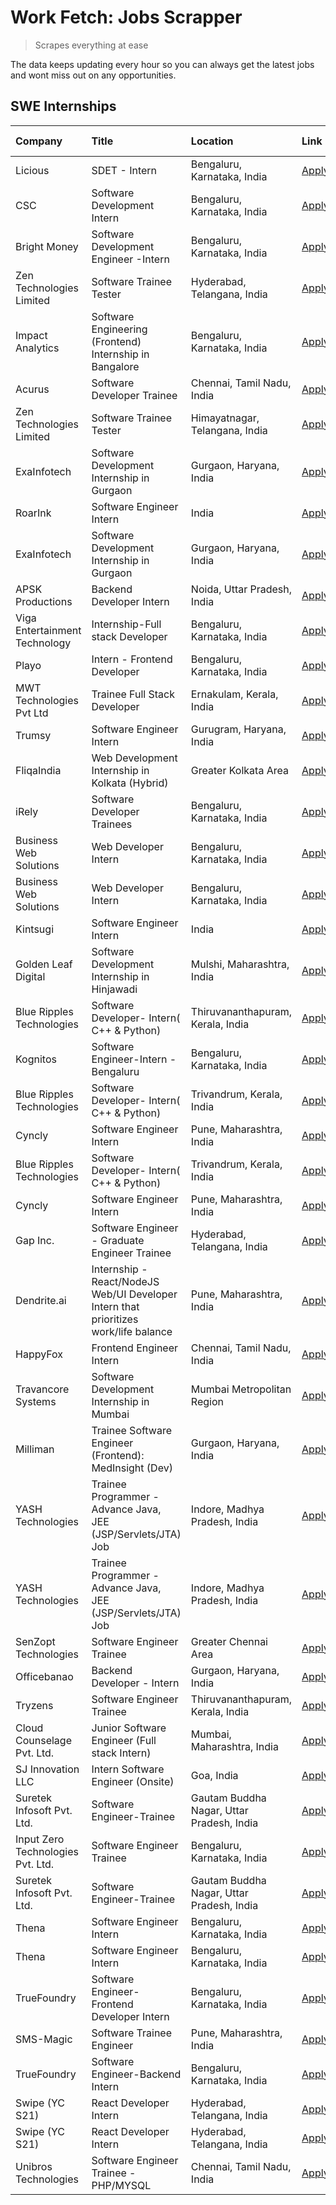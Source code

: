 # Work Fetch: Jobs Scrapper
> Scrapes everything at ease

The data keeps updating every hour so you can always get the latest jobs and wont miss out on any opportunities.

## SWE Internships
<!--START_SECTION:workfetch-->
| Company                           | Title                                                                                | Location                                  | Link                                                                                                                                                                                                                                                                                                  | Date Posted   |
|:----------------------------------|:-------------------------------------------------------------------------------------|:------------------------------------------|:------------------------------------------------------------------------------------------------------------------------------------------------------------------------------------------------------------------------------------------------------------------------------------------------------|:--------------|
| Licious                           | SDET - Intern                                                                        | Bengaluru, Karnataka, India               | [Apply](https://in.linkedin.com/jobs/view/sdet-intern-at-licious-3869736359?position=11&pageNum=0&refId=n%2FxMp5zX1yDwSHMn7AsmFg%3D%3D&trackingId=%2FZQyOc%2B1pbV9PunYJr0sfg%3D%3D&trk=public_jobs_jserp-result_search-card)                                                                          | 2024-03-27    |
| CSC                               | Software Development Intern                                                          | Bengaluru, Karnataka, India               | [Apply](https://in.linkedin.com/jobs/view/software-development-intern-at-csc-3873662734?position=18&pageNum=0&refId=n%2FxMp5zX1yDwSHMn7AsmFg%3D%3D&trackingId=Gx%2F%2FpOaYcU5eBmpKi36S7A%3D%3D&trk=public_jobs_jserp-result_search-card)                                                              | 2024-03-27    |
| Bright Money                      | Software Development Engineer -Intern                                                | Bengaluru, Karnataka, India               | [Apply](https://in.linkedin.com/jobs/view/software-development-engineer-intern-at-bright-money-3869744574?position=21&pageNum=0&refId=n%2FxMp5zX1yDwSHMn7AsmFg%3D%3D&trackingId=bQI0YpshQ5yaw6%2FLHtjTgw%3D%3D&trk=public_jobs_jserp-result_search-card)                                              | 2024-03-27    |
| Zen Technologies Limited          | Software Trainee Tester                                                              | Hyderabad, Telangana, India               | [Apply](https://in.linkedin.com/jobs/view/software-trainee-tester-at-zen-technologies-limited-3872036112?position=42&pageNum=0&refId=n%2FxMp5zX1yDwSHMn7AsmFg%3D%3D&trackingId=9fMgr23LWYtbsmCNhjIugw%3D%3D&trk=public_jobs_jserp-result_search-card)                                                 | 2024-03-27    |
| Impact Analytics                  | Software Engineering (Frontend) Internship in Bangalore                              | Bengaluru, Karnataka, India               | [Apply](https://in.linkedin.com/jobs/view/software-engineering-frontend-internship-in-bangalore-at-impact-analytics-3872535077?position=6&pageNum=0&refId=n%2FxMp5zX1yDwSHMn7AsmFg%3D%3D&trackingId=LjO5LEAgtIxywq1zAcmh1Q%3D%3D&trk=public_jobs_jserp-result_search-card)                            | 2024-03-26    |
| Acurus                            | Software Developer Trainee                                                           | Chennai, Tamil Nadu, India                | [Apply](https://in.linkedin.com/jobs/view/software-developer-trainee-at-acurus-3871400616?position=9&pageNum=0&refId=n%2FxMp5zX1yDwSHMn7AsmFg%3D%3D&trackingId=p9qHtWw1pWBVVtpYNXHVjA%3D%3D&trk=public_jobs_jserp-result_search-card)                                                                 | 2024-03-26    |
| Zen Technologies Limited          | Software Trainee Tester                                                              | Himayatnagar, Telangana, India            | [Apply](https://in.linkedin.com/jobs/view/software-trainee-tester-at-zen-technologies-limited-3872100214?position=22&pageNum=0&refId=n%2FxMp5zX1yDwSHMn7AsmFg%3D%3D&trackingId=efLvv98udUh%2FGgQJsPOG%2BA%3D%3D&trk=public_jobs_jserp-result_search-card)                                             | 2024-03-26    |
| ExaInfotech                       | Software Development Internship in Gurgaon                                           | Gurgaon, Haryana, India                   | [Apply](https://in.linkedin.com/jobs/view/software-development-internship-in-gurgaon-at-exainfotech-3872534185?position=33&pageNum=0&refId=n%2FxMp5zX1yDwSHMn7AsmFg%3D%3D&trackingId=o9Z4suuSj9ZuO9lsNYDoFw%3D%3D&trk=public_jobs_jserp-result_search-card)                                           | 2024-03-26    |
| RoarInk                           | Software Engineer Intern                                                             | India                                     | [Apply](https://in.linkedin.com/jobs/view/software-engineer-intern-at-roarink-3868469573?position=54&pageNum=0&refId=n%2FxMp5zX1yDwSHMn7AsmFg%3D%3D&trackingId=1FIWymoHOXKv9p0e3lUOoA%3D%3D&trk=public_jobs_jserp-result_search-card)                                                                 | 2024-03-26    |
| ExaInfotech                       | Software Development Internship in Gurgaon                                           | Gurgaon, Haryana, India                   | [Apply](https://in.linkedin.com/jobs/view/software-development-internship-in-gurgaon-at-exainfotech-3872534185?position=8&pageNum=2&refId=Cd3s8%2BLe60LUHTeP555DXw%3D%3D&trackingId=s5TNF0Iho9HX8mFaALtV8A%3D%3D&trk=public_jobs_jserp-result_search-card)                                            | 2024-03-26    |
| APSK Productions                  | Backend Developer Intern                                                             | Noida, Uttar Pradesh, India               | [Apply](https://in.linkedin.com/jobs/view/backend-developer-intern-at-apsk-productions-3866977403?position=47&pageNum=0&refId=n%2FxMp5zX1yDwSHMn7AsmFg%3D%3D&trackingId=fL%2FQdOn73%2BfgwBmNzVoIbg%3D%3D&trk=public_jobs_jserp-result_search-card)                                                    | 2024-03-25    |
| Viga Entertainment Technology     | Internship-Full stack Developer                                                      | Bengaluru, Karnataka, India               | [Apply](https://in.linkedin.com/jobs/view/internship-full-stack-developer-at-viga-entertainment-technology-3870669789?position=52&pageNum=0&refId=n%2FxMp5zX1yDwSHMn7AsmFg%3D%3D&trackingId=4g5H%2FJQ%2FnmxznCez9UEzWw%3D%3D&trk=public_jobs_jserp-result_search-card)                                | 2024-03-25    |
| Playo                             | Intern - Frontend Developer                                                          | Bengaluru, Karnataka, India               | [Apply](https://in.linkedin.com/jobs/view/intern-frontend-developer-at-playo-3864131172?position=12&pageNum=0&refId=n%2FxMp5zX1yDwSHMn7AsmFg%3D%3D&trackingId=8hze4rtwe%2B6a9snCvVNabg%3D%3D&trk=public_jobs_jserp-result_search-card)                                                                | 2024-03-22    |
| MWT Technologies Pvt Ltd          | Trainee Full Stack Developer                                                         | Ernakulam, Kerala, India                  | [Apply](https://in.linkedin.com/jobs/view/trainee-full-stack-developer-at-mwt-technologies-pvt-ltd-3863344037?position=14&pageNum=0&refId=n%2FxMp5zX1yDwSHMn7AsmFg%3D%3D&trackingId=t%2BkO8xh9aXrJNfddMJ0VNA%3D%3D&trk=public_jobs_jserp-result_search-card)                                          | 2024-03-20    |
| Trumsy                            | Software Engineer Intern                                                             | Gurugram, Haryana, India                  | [Apply](https://in.linkedin.com/jobs/view/software-engineer-intern-at-trumsy-3864795201?position=56&pageNum=0&refId=n%2FxMp5zX1yDwSHMn7AsmFg%3D%3D&trackingId=v7xXP2XOfR74Ezxp53g7rg%3D%3D&trk=public_jobs_jserp-result_search-card)                                                                  | 2024-03-20    |
| FliqaIndia                        | Web Development Internship in Kolkata (Hybrid)                                       | Greater Kolkata Area                      | [Apply](https://in.linkedin.com/jobs/view/web-development-internship-in-kolkata-hybrid-at-fliqaindia-3864372048?position=57&pageNum=0&refId=n%2FxMp5zX1yDwSHMn7AsmFg%3D%3D&trackingId=gMhpKoVEIsKqVjhW27vyOQ%3D%3D&trk=public_jobs_jserp-result_search-card)                                          | 2024-03-19    |
| iRely                             | Software Developer Trainees                                                          | Bengaluru, Karnataka, India               | [Apply](https://in.linkedin.com/jobs/view/software-developer-trainees-at-irely-3860566039?position=3&pageNum=0&refId=n%2FxMp5zX1yDwSHMn7AsmFg%3D%3D&trackingId=5cCi7D9LaTwtvK2RqQFcuQ%3D%3D&trk=public_jobs_jserp-result_search-card)                                                                 | 2024-03-18    |
| Business Web Solutions            | Web Developer Intern                                                                 | Bengaluru, Karnataka, India               | [Apply](https://in.linkedin.com/jobs/view/web-developer-intern-at-business-web-solutions-3860721170?position=28&pageNum=0&refId=n%2FxMp5zX1yDwSHMn7AsmFg%3D%3D&trackingId=kw%2BvYrloJIupbAxBgP2D1A%3D%3D&trk=public_jobs_jserp-result_search-card)                                                    | 2024-03-17    |
| Business Web Solutions            | Web Developer Intern                                                                 | Bengaluru, Karnataka, India               | [Apply](https://in.linkedin.com/jobs/view/web-developer-intern-at-business-web-solutions-3860721170?position=3&pageNum=2&refId=Cd3s8%2BLe60LUHTeP555DXw%3D%3D&trackingId=e68FJ0%2B7kSeFyYDn3vnVRg%3D%3D&trk=public_jobs_jserp-result_search-card)                                                     | 2024-03-17    |
| Kintsugi                          | Software Engineer Intern                                                             | India                                     | [Apply](https://in.linkedin.com/jobs/view/software-engineer-intern-at-kintsugi-3857074071?position=46&pageNum=0&refId=n%2FxMp5zX1yDwSHMn7AsmFg%3D%3D&trackingId=p7qG3aYGUgjoqpYbs2ot7Q%3D%3D&trk=public_jobs_jserp-result_search-card)                                                                | 2024-03-16    |
| Golden Leaf Digital               | Software Development Internship in Hinjawadi                                         | Mulshi, Maharashtra, India                | [Apply](https://in.linkedin.com/jobs/view/software-development-internship-in-hinjawadi-at-golden-leaf-digital-3858085305?position=16&pageNum=0&refId=n%2FxMp5zX1yDwSHMn7AsmFg%3D%3D&trackingId=0KIikweoCa86tdU4NrYR0g%3D%3D&trk=public_jobs_jserp-result_search-card)                                 | 2024-03-15    |
| Blue Ripples Technologies         | Software Developer- Intern( C++ & Python)                                            | Thiruvananthapuram, Kerala, India         | [Apply](https://in.linkedin.com/jobs/view/software-developer-intern-c%2B%2B-python-at-blue-ripples-technologies-3855594494?position=24&pageNum=0&refId=n%2FxMp5zX1yDwSHMn7AsmFg%3D%3D&trackingId=LbeJkNdYV8ue44PTBg9TnQ%3D%3D&trk=public_jobs_jserp-result_search-card)                               | 2024-03-14    |
| Kognitos                          | Software Engineer-Intern -Bengaluru                                                  | Bengaluru, Karnataka, India               | [Apply](https://in.linkedin.com/jobs/view/software-engineer-intern-bengaluru-at-kognitos-3855361239?position=8&pageNum=0&refId=n%2FxMp5zX1yDwSHMn7AsmFg%3D%3D&trackingId=d5Ss4FVLfZ3lAvBSCyvwuQ%3D%3D&trk=public_jobs_jserp-result_search-card)                                                       | 2024-03-13    |
| Blue Ripples Technologies         | Software Developer- Intern( C++  & Python)                                           | Trivandrum, Kerala, India                 | [Apply](https://in.linkedin.com/jobs/view/software-developer-intern-c%2B%2B-python-at-blue-ripples-technologies-3856150730?position=27&pageNum=0&refId=n%2FxMp5zX1yDwSHMn7AsmFg%3D%3D&trackingId=ZDR4BiMO8Kmt3WwZY7sRYg%3D%3D&trk=public_jobs_jserp-result_search-card)                               | 2024-03-13    |
| Cyncly                            | Software Engineer Intern                                                             | Pune, Maharashtra, India                  | [Apply](https://in.linkedin.com/jobs/view/software-engineer-intern-at-cyncly-3853990178?position=31&pageNum=0&refId=n%2FxMp5zX1yDwSHMn7AsmFg%3D%3D&trackingId=d%2B6jh7FlNtA5KLDCHlXd5A%3D%3D&trk=public_jobs_jserp-result_search-card)                                                                | 2024-03-13    |
| Blue Ripples Technologies         | Software Developer- Intern( C++  & Python)                                           | Trivandrum, Kerala, India                 | [Apply](https://in.linkedin.com/jobs/view/software-developer-intern-c%2B%2B-python-at-blue-ripples-technologies-3856150730?position=2&pageNum=2&refId=Cd3s8%2BLe60LUHTeP555DXw%3D%3D&trackingId=6IfTud%2B6alCTpXlDVO0XXQ%3D%3D&trk=public_jobs_jserp-result_search-card)                              | 2024-03-13    |
| Cyncly                            | Software Engineer Intern                                                             | Pune, Maharashtra, India                  | [Apply](https://in.linkedin.com/jobs/view/software-engineer-intern-at-cyncly-3853990178?position=6&pageNum=2&refId=Cd3s8%2BLe60LUHTeP555DXw%3D%3D&trackingId=HrkIsvUnobLp4x%2FXnhQIEw%3D%3D&trk=public_jobs_jserp-result_search-card)                                                                 | 2024-03-13    |
| Gap Inc.                          | Software Engineer - Graduate Engineer Trainee                                        | Hyderabad, Telangana, India               | [Apply](https://in.linkedin.com/jobs/view/software-engineer-graduate-engineer-trainee-at-gap-inc-3853818960?position=7&pageNum=0&refId=n%2FxMp5zX1yDwSHMn7AsmFg%3D%3D&trackingId=QttRpcv3ZG9v2mXq2mpEqQ%3D%3D&trk=public_jobs_jserp-result_search-card)                                               | 2024-03-12    |
| Dendrite.ai                       | Internship - React/NodeJS Web/UI Developer Intern that prioritizes work/life balance | Pune, Maharashtra, India                  | [Apply](https://in.linkedin.com/jobs/view/internship-react-nodejs-web-ui-developer-intern-that-prioritizes-work-life-balance-at-dendrite-ai-3853583200?position=43&pageNum=0&refId=n%2FxMp5zX1yDwSHMn7AsmFg%3D%3D&trackingId=YQxkVPLii52Fm6j%2FQCYcgw%3D%3D&trk=public_jobs_jserp-result_search-card) | 2024-03-12    |
| HappyFox                          | Frontend Engineer Intern                                                             | Chennai, Tamil Nadu, India                | [Apply](https://in.linkedin.com/jobs/view/frontend-engineer-intern-at-happyfox-3848357951?position=51&pageNum=0&refId=n%2FxMp5zX1yDwSHMn7AsmFg%3D%3D&trackingId=V6BldQ7UvL%2FOaJr6gEa5CQ%3D%3D&trk=public_jobs_jserp-result_search-card)                                                              | 2024-03-07    |
| Travancore Systems                | Software Development Internship in Mumbai                                            | Mumbai Metropolitan Region                | [Apply](https://in.linkedin.com/jobs/view/software-development-internship-in-mumbai-at-travancore-systems-3847706952?position=53&pageNum=0&refId=n%2FxMp5zX1yDwSHMn7AsmFg%3D%3D&trackingId=Fag%2BZa1fy7AmVyPYLWDGcw%3D%3D&trk=public_jobs_jserp-result_search-card)                                   | 2024-03-05    |
| Milliman                          | Trainee Software Engineer (Frontend): MedInsight (Dev)                               | Gurgaon, Haryana, India                   | [Apply](https://in.linkedin.com/jobs/view/trainee-software-engineer-frontend-medinsight-dev-at-milliman-3792874280?position=13&pageNum=0&refId=n%2FxMp5zX1yDwSHMn7AsmFg%3D%3D&trackingId=bkLk1NN3tTbjLFsBZoQ7xg%3D%3D&trk=public_jobs_jserp-result_search-card)                                       | 2024-03-01    |
| YASH Technologies                 | Trainee Programmer - Advance Java, JEE (JSP/Servlets/JTA) Job                        | Indore, Madhya Pradesh, India             | [Apply](https://in.linkedin.com/jobs/view/trainee-programmer-advance-java-jee-jsp-servlets-jta-job-at-yash-technologies-3811759183?position=32&pageNum=0&refId=n%2FxMp5zX1yDwSHMn7AsmFg%3D%3D&trackingId=IBL9D4qBK6H%2BjlPUrCIXbw%3D%3D&trk=public_jobs_jserp-result_search-card)                     | 2024-02-13    |
| YASH Technologies                 | Trainee Programmer - Advance Java, JEE (JSP/Servlets/JTA) Job                        | Indore, Madhya Pradesh, India             | [Apply](https://in.linkedin.com/jobs/view/trainee-programmer-advance-java-jee-jsp-servlets-jta-job-at-yash-technologies-3811759183?position=7&pageNum=2&refId=Cd3s8%2BLe60LUHTeP555DXw%3D%3D&trackingId=DCCsdnCGpDVMftIy%2F9p7EA%3D%3D&trk=public_jobs_jserp-result_search-card)                      | 2024-02-13    |
| SenZopt Technologies              | Software Engineer Trainee                                                            | Greater Chennai Area                      | [Apply](https://in.linkedin.com/jobs/view/software-engineer-trainee-at-senzopt-technologies-3827688781?position=44&pageNum=0&refId=n%2FxMp5zX1yDwSHMn7AsmFg%3D%3D&trackingId=JfLIRmOwjXvGLyJ6RCEoBw%3D%3D&trk=public_jobs_jserp-result_search-card)                                                   | 2024-02-12    |
| Officebanao                       | Backend Developer - Intern                                                           | Gurgaon, Haryana, India                   | [Apply](https://in.linkedin.com/jobs/view/backend-developer-intern-at-officebanao-3814263731?position=38&pageNum=0&refId=n%2FxMp5zX1yDwSHMn7AsmFg%3D%3D&trackingId=Utqc1XiRkWmKN5sAr9Ap3w%3D%3D&trk=public_jobs_jserp-result_search-card)                                                             | 2024-01-31    |
| Tryzens                           | Software Engineer Trainee                                                            | Thiruvananthapuram, Kerala, India         | [Apply](https://in.linkedin.com/jobs/view/software-engineer-trainee-at-tryzens-3809363491?position=48&pageNum=0&refId=n%2FxMp5zX1yDwSHMn7AsmFg%3D%3D&trackingId=yT9HFj%2BwKhay3EenS8W8PQ%3D%3D&trk=public_jobs_jserp-result_search-card)                                                              | 2024-01-18    |
| Cloud Counselage Pvt. Ltd.        | Junior Software Engineer (Full stack Intern)                                         | Mumbai, Maharashtra, India                | [Apply](https://in.linkedin.com/jobs/view/junior-software-engineer-full-stack-intern-at-cloud-counselage-pvt-ltd-3803132814?position=37&pageNum=0&refId=n%2FxMp5zX1yDwSHMn7AsmFg%3D%3D&trackingId=FhMFOjf6xdDmDcxOPigLTA%3D%3D&trk=public_jobs_jserp-result_search-card)                              | 2024-01-11    |
| SJ Innovation LLC                 | Intern Software Engineer (Onsite)                                                    | Goa, India                                | [Apply](https://in.linkedin.com/jobs/view/intern-software-engineer-onsite-at-sj-innovation-llc-3799959011?position=55&pageNum=0&refId=n%2FxMp5zX1yDwSHMn7AsmFg%3D%3D&trackingId=1t5AulGK61jE%2F1s%2Fjq04MQ%3D%3D&trk=public_jobs_jserp-result_search-card)                                            | 2024-01-11    |
| Suretek Infosoft Pvt. Ltd.        | Software Engineer-Trainee                                                            | Gautam Buddha Nagar, Uttar Pradesh, India | [Apply](https://in.linkedin.com/jobs/view/software-engineer-trainee-at-suretek-infosoft-pvt-ltd-3800934643?position=34&pageNum=0&refId=n%2FxMp5zX1yDwSHMn7AsmFg%3D%3D&trackingId=%2By3gZq5iUf2FDa42%2BCEAvA%3D%3D&trk=public_jobs_jserp-result_search-card)                                           | 2024-01-09    |
| Input Zero Technologies Pvt. Ltd. | Software Engineer Trainee                                                            | Bengaluru, Karnataka, India               | [Apply](https://in.linkedin.com/jobs/view/software-engineer-trainee-at-input-zero-technologies-pvt-ltd-3800927643?position=40&pageNum=0&refId=n%2FxMp5zX1yDwSHMn7AsmFg%3D%3D&trackingId=%2Fas%2FsTp4x7iuLIFMql3ZLw%3D%3D&trk=public_jobs_jserp-result_search-card)                                    | 2024-01-09    |
| Suretek Infosoft Pvt. Ltd.        | Software Engineer-Trainee                                                            | Gautam Buddha Nagar, Uttar Pradesh, India | [Apply](https://in.linkedin.com/jobs/view/software-engineer-trainee-at-suretek-infosoft-pvt-ltd-3800934643?position=9&pageNum=2&refId=Cd3s8%2BLe60LUHTeP555DXw%3D%3D&trackingId=7h1DzmzQMY6PwRR6nRPRTA%3D%3D&trk=public_jobs_jserp-result_search-card)                                                | 2024-01-09    |
| Thena                             | Software Engineer Intern                                                             | Bengaluru, Karnataka, India               | [Apply](https://in.linkedin.com/jobs/view/software-engineer-intern-at-thena-3778731751?position=26&pageNum=0&refId=n%2FxMp5zX1yDwSHMn7AsmFg%3D%3D&trackingId=ww36BBovLOZS3e1b%2FBKTBg%3D%3D&trk=public_jobs_jserp-result_search-card)                                                                 | 2023-12-05    |
| Thena                             | Software Engineer Intern                                                             | Bengaluru, Karnataka, India               | [Apply](https://in.linkedin.com/jobs/view/software-engineer-intern-at-thena-3778731751?position=1&pageNum=2&refId=Cd3s8%2BLe60LUHTeP555DXw%3D%3D&trackingId=SWEYevv2eeBBMqVA4vRYQA%3D%3D&trk=public_jobs_jserp-result_search-card)                                                                    | 2023-12-05    |
| TrueFoundry                       | Software Engineer- Frontend Developer Intern                                         | Bengaluru, Karnataka, India               | [Apply](https://in.linkedin.com/jobs/view/software-engineer-frontend-developer-intern-at-truefoundry-3790095058?position=25&pageNum=0&refId=n%2FxMp5zX1yDwSHMn7AsmFg%3D%3D&trackingId=eOKJiX7QOpr%2FNrBsohonHg%3D%3D&trk=public_jobs_jserp-result_search-card)                                        | 2023-11-24    |
| SMS-Magic                         | Software Trainee Engineer                                                            | Pune, Maharashtra, India                  | [Apply](https://in.linkedin.com/jobs/view/software-trainee-engineer-at-sms-magic-3761409781?position=39&pageNum=0&refId=n%2FxMp5zX1yDwSHMn7AsmFg%3D%3D&trackingId=2R4GP9rZj1eX6T6f%2BvZBoQ%3D%3D&trk=public_jobs_jserp-result_search-card)                                                            | 2023-11-16    |
| TrueFoundry                       | Software Engineer-Backend Intern                                                     | Bengaluru, Karnataka, India               | [Apply](https://in.linkedin.com/jobs/view/software-engineer-backend-intern-at-truefoundry-3779508170?position=41&pageNum=0&refId=n%2FxMp5zX1yDwSHMn7AsmFg%3D%3D&trackingId=KH0cypiHjzJgaprwn8AjsA%3D%3D&trk=public_jobs_jserp-result_search-card)                                                     | 2023-11-10    |
| Swipe (YC S21)                    | React Developer Intern                                                               | Hyderabad, Telangana, India               | [Apply](https://in.linkedin.com/jobs/view/react-developer-intern-at-swipe-yc-s21-3737600089?position=29&pageNum=0&refId=n%2FxMp5zX1yDwSHMn7AsmFg%3D%3D&trackingId=9KFW1mA6VoIy5QU0SztFJw%3D%3D&trk=public_jobs_jserp-result_search-card)                                                              | 2023-10-13    |
| Swipe (YC S21)                    | React Developer Intern                                                               | Hyderabad, Telangana, India               | [Apply](https://in.linkedin.com/jobs/view/react-developer-intern-at-swipe-yc-s21-3737600089?position=4&pageNum=2&refId=Cd3s8%2BLe60LUHTeP555DXw%3D%3D&trackingId=tv7WKcQxqDP%2BpuHdnFt6hA%3D%3D&trk=public_jobs_jserp-result_search-card)                                                             | 2023-10-13    |
| Unibros Technologies              | Software Engineer Trainee - PHP/MYSQL                                                | Chennai, Tamil Nadu, India                | [Apply](https://in.linkedin.com/jobs/view/software-engineer-trainee-php-mysql-at-unibros-technologies-3656599241?position=49&pageNum=0&refId=n%2FxMp5zX1yDwSHMn7AsmFg%3D%3D&trackingId=2QrKZLfS6ZN5KTAmhNJ0jw%3D%3D&trk=public_jobs_jserp-result_search-card)                                         | 2023-06-12    |
<!--END_SECTION:workfetch-->
